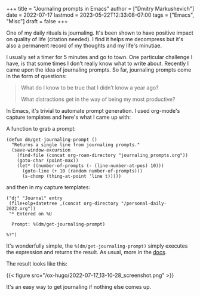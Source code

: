 +++
title = "Journaling prompts in Emacs"
author = ["Dmitry Markushevich"]
date = 2022-07-17
lastmod = 2023-05-22T12:33:08-07:00
tags = ["Emacs", "Misc"]
draft = false
+++

One of my daily rituals is journaling. It's been shown to have positive impact on quality of life (citation needed). I find it helps me decompress but it's also a permanent record of my thoughts and my life's minutiae.

I usually set a timer for 5 minutes and go to town. One particular challenge I have, is that some times I don't really know what to write about. Recently I came upon the idea of journaling prompts. So far, journaling prompts come in the form of questions:

> What do I know to be true that I didn’t know a year ago?
>
> What distractions get in the way of being my most productive?

In Emacs, it's trivial to automate prompt generation. I used org-mode's capture templates and here's what I came up with:

A function to grab a prompt:

```elisp
(defun dm/get-journaling-prompt ()
  "Returns a single line from journaling prompts."
  (save-window-excursion
    (find-file (concat org-roam-directory "journaling_prompts.org"))
    (goto-char (point-max))
    (let* ((number-of-prompts (- (line-number-at-pos) 10)))
      (goto-line (+ 10 (random number-of-prompts)))
      (s-chomp (thing-at-point 'line t)))))
```

and then in my capture templates:

```elisp
("dj" "Journal" entry
 (file+olp+datetree ,(concat org-directory "/personal-daily-2022.org"))
 "* Entered on %U

  Prompt: %(dm/get-journaling-prompt)

%?")
```

It's wonderfully simple, the `%(dm/get-journaling-prompt)` simply executes the expression and returns the result. As usual, more in the [docs](https://orgmode.org/manual/Template-expansion.html).

The result looks like this:

{{< figure src="/ox-hugo/2022-07-17_13-10-28_screenshot.png" >}}

It's an easy way to get journaling if nothing else comes up.
